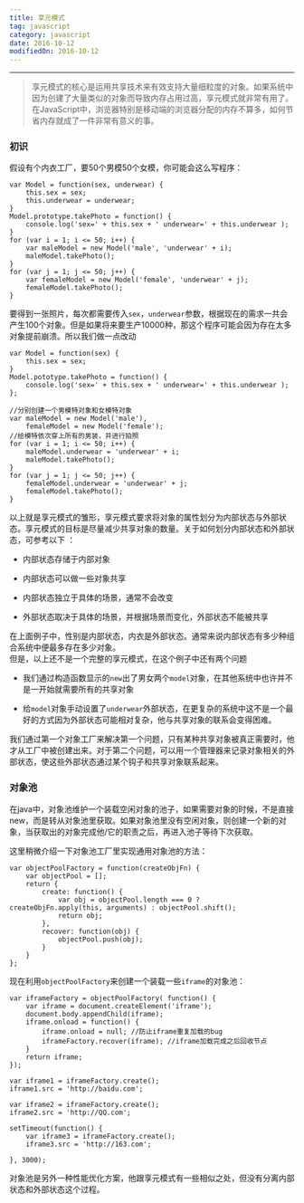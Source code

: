 ```yaml
---
title: 享元模式
tag: javascript
category: javascript
date: 2016-10-12
modifiedOn: 2016-10-12
---
```


* * *

> 享元模式的核心是运用共享技术来有效支持大量细粒度的对象。如果系统中因为创建了大量类似的对象而导致内存占用过高，享元模式就非常有用了。在JavaScript中，浏览器特别是移动端的浏览器分配的内存不算多，如何节省内存就成了一件非常有意义的事。

### 初识

假设有个内衣工厂，要50个男模50个女模，你可能会这么写程序：

    
    
    var Model = function(sex, underwear) {
        this.sex = sex;
        this.underwear = underwear;
    }
    Model.prototype.takePhoto = function() {
        console.log('sex=' + this.sex + ' underwear=' + this.underwear );
    }
    for (var i = 1; i <= 50; i++) {
        var maleModel = new Model('male', 'underwear' + i);
        maleModel.takePhoto();
    }
    for (var j = 1; j <= 50; j++) {
        var femaleModel = new Model('female', 'underwear' + j);
        femaleModel.takePhoto();
    }
    

要得到一张照片，每次都需要传入`sex`，`underwear`参数，根据现在的需求一共会产生100个对象。但是如果将来要生产10000种，那这个程序可能会因为存在太多对象提前崩溃。所以我们做一点改动

    
    
    var Model = function(sex) {
        this.sex = sex;
    }
    Model.pototype.takePhoto = function() {
        console.log('sex=' + this.sex + ' underwear=' + this.underwear );
    };
    
    //分别创建一个男模特对象和女模特对象
    var maleModel = new Model('male'),
        femaleModel = new Model('female');
    //给模特依次穿上所有的男装，并进行拍照    
    for (var i = 1; i <= 50; i++) {
        maleModel.underwear = 'underwear' + i;
        maleModel.takePhoto();
    }
    for (var j = 1; j <= 50; j++) {
        femaleModel.underwear = 'underwear' + j;
        femaleModel.takePhoto();
    }

以上就是享元模式的雏形，享元模式要求将对象的属性划分为内部状态与外部状态。享元模式的目标是尽量减少共享对象的数量。关于如何划分内部状态和外部状态，可参考以下
：

  * 内部状态存储于内部对象

  * 内部状态可以做一些对象共享

  * 内部状态独立于具体的场景，通常不会改变

  * 外部状态取决于具体的场景，并根据场景而变化，外部状态不能被共享

在上面例子中，性别是内部状态，内衣是外部状态。通常来说内部状态有多少种组合系统中便最多存在多少对象。  
但是，以上还不是一个完整的享元模式，在这个例子中还有两个问题

  * 我们通过构造函数显示的`new`出了男女两个`model`对象，在其他系统中也许并不是一开始就需要所有的共享对象

  * 给`model`对象手动设置了`underwear`外部状态，在更复杂的系统中这不是一个最好的方式因为外部状态可能相对复杂，他与共享对象的联系会变得困难。

我们通过第一个对象工厂来解决第一个问题，只有某种共享对象被真正需要时，他才从工厂中被创建出来。对于第二个问题，可以用一个管理器来记录对象相关的外部状态，使这些外部状态通过某个钩子和共享对象联系起来。

### 对象池

在java中，对象池维护一个装载空闲对象的池子，如果需要对象的时候，不是直接new，而是转从对象池里获取。如果对象池里没有空闲对象，则创建一个新的对象，当获取出的对象完成他/它的职责之后，再进入池子等待下次获取。

这里稍微介绍一下对象池工厂里实现通用对象池的方法：

    
    
    var objectPoolFactory = function(createObjFn) {
        var objectPool = [];
        return {
            create: function() {
                var obj = objectPool.length === 0 ? createObjFn.apply(this, arguments) : objectPool.shift();
                return obj;
            },
            recover: function(obj) {
                objectPool.push(obj);
            }
        }
    };

现在利用`objectPoolFactory`来创建一个装载一些`iframe`的对象池：

    
    
    var iframeFactory = objectPoolFactory( function() {
        var iframe = document.createElement('iframe');
        document.body.appendChild(iframe);
        iframe.onload = function() {
            iframe.onload = null; //防止iframe重复加载的bug
            iframeFactory.recover(iframe); //iframe加载完成之后回收节点
        }
        return iframe;
    });
    
    var iframe1 = iframeFactory.create();
    iframe1.src = 'http://baidu.com';
    
    var iframe2 = iframeFactory.create();
    iframe2.src = 'http://QQ.com';

    setTimeout(function() {
        var iframe3 = iframeFactory.create();
        iframe3.src = 'http://163.com';

    }, 3000);

对象池是另外一种性能优化方案，他跟享元模式有一些相似之处，但没有分离内部状态和外部状态这个过程。

